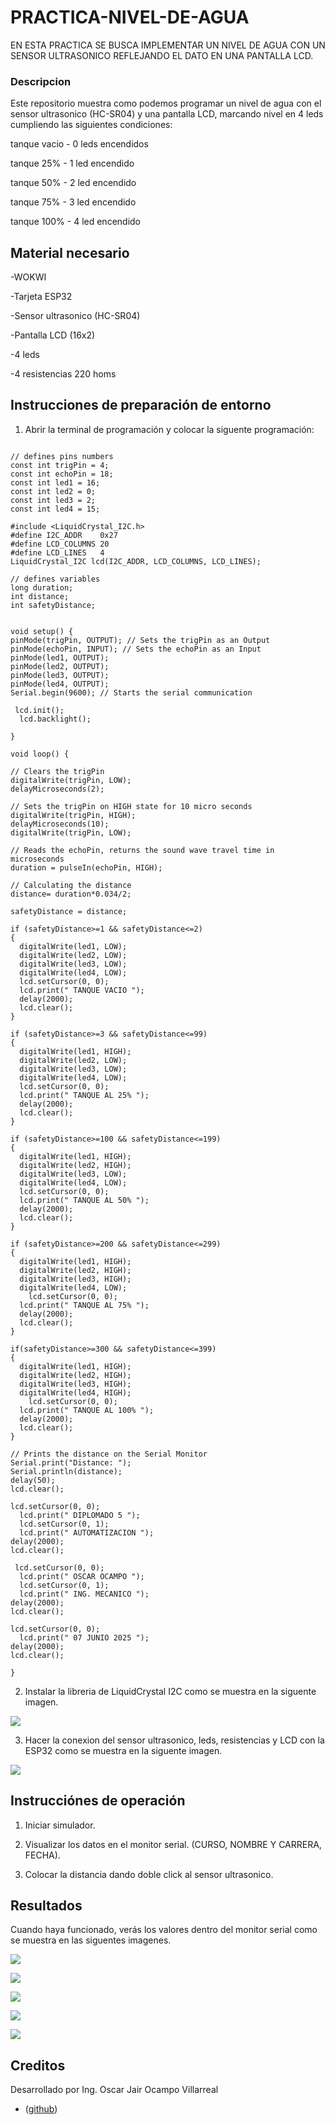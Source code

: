 # PRACTICA-NIVEL-DE-AGUA
EN ESTA PRACTICA SE BUSCA IMPLEMENTAR UN NIVEL DE AGUA CON UN SENSOR ULTRASONICO REFLEJANDO EL DATO EN UNA PANTALLA LCD.

### Descripcion

Este repositorio muestra como podemos programar un nivel de agua con el sensor ultrasonico (HC-SR04) y una pantalla LCD, marcando nivel en 4 leds cumpliendo las siguientes condiciones:

tanque vacio - 0 leds encendidos

tanque 25% - 1 led encendido

tanque 50% - 2 led encendido

tanque 75% - 3 led encendido

tanque 100% - 4 led encendido

## Material necesario

-WOKWI

-Tarjeta ESP32

-Sensor ultrasonico (HC-SR04)

-Pantalla LCD (16x2)

-4 leds

-4 resistencias 220 homs

## Instrucciones de preparación de entorno

1. Abrir la terminal de programación y colocar la siguente programación:

```

// defines pins numbers
const int trigPin = 4;
const int echoPin = 18;
const int led1 = 16;
const int led2 = 0;
const int led3 = 2;
const int led4 = 15;

#include <LiquidCrystal_I2C.h>
#define I2C_ADDR    0x27
#define LCD_COLUMNS 20
#define LCD_LINES   4
LiquidCrystal_I2C lcd(I2C_ADDR, LCD_COLUMNS, LCD_LINES);

// defines variables
long duration;
int distance;
int safetyDistance;


void setup() {
pinMode(trigPin, OUTPUT); // Sets the trigPin as an Output
pinMode(echoPin, INPUT); // Sets the echoPin as an Input
pinMode(led1, OUTPUT);
pinMode(led2, OUTPUT);
pinMode(led3, OUTPUT);
pinMode(led4, OUTPUT);
Serial.begin(9600); // Starts the serial communication

 lcd.init();
  lcd.backlight();

}

void loop() {

// Clears the trigPin
digitalWrite(trigPin, LOW);
delayMicroseconds(2);

// Sets the trigPin on HIGH state for 10 micro seconds
digitalWrite(trigPin, HIGH);
delayMicroseconds(10);
digitalWrite(trigPin, LOW);

// Reads the echoPin, returns the sound wave travel time in microseconds
duration = pulseIn(echoPin, HIGH);

// Calculating the distance
distance= duration*0.034/2;

safetyDistance = distance;

if (safetyDistance>=1 && safetyDistance<=2)
{
  digitalWrite(led1, LOW);
  digitalWrite(led2, LOW);
  digitalWrite(led3, LOW);
  digitalWrite(led4, LOW);
  lcd.setCursor(0, 0);
  lcd.print(" TANQUE VACIO ");
  delay(2000);
  lcd.clear();
}

if (safetyDistance>=3 && safetyDistance<=99)
{
  digitalWrite(led1, HIGH);
  digitalWrite(led2, LOW);
  digitalWrite(led3, LOW);
  digitalWrite(led4, LOW);
  lcd.setCursor(0, 0);
  lcd.print(" TANQUE AL 25% ");
  delay(2000);
  lcd.clear();
}

if (safetyDistance>=100 && safetyDistance<=199)
{
  digitalWrite(led1, HIGH);
  digitalWrite(led2, HIGH);
  digitalWrite(led3, LOW);
  digitalWrite(led4, LOW);
  lcd.setCursor(0, 0);
  lcd.print(" TANQUE AL 50% ");
  delay(2000);
  lcd.clear();
}

if (safetyDistance>=200 && safetyDistance<=299)
{
  digitalWrite(led1, HIGH);
  digitalWrite(led2, HIGH);
  digitalWrite(led3, HIGH);
  digitalWrite(led4, LOW);
    lcd.setCursor(0, 0);
  lcd.print(" TANQUE AL 75% ");
  delay(2000);
  lcd.clear();
}

if(safetyDistance>=300 && safetyDistance<=399) 
{
  digitalWrite(led1, HIGH);
  digitalWrite(led2, HIGH);
  digitalWrite(led3, HIGH);
  digitalWrite(led4, HIGH);
    lcd.setCursor(0, 0);
  lcd.print(" TANQUE AL 100% ");
  delay(2000);
  lcd.clear();
}

// Prints the distance on the Serial Monitor
Serial.print("Distance: ");
Serial.println(distance);
delay(50);
lcd.clear();

lcd.setCursor(0, 0);
  lcd.print(" DIPLOMADO 5 ");
  lcd.setCursor(0, 1);
  lcd.print(" AUTOMATIZACION ");
delay(2000);
lcd.clear();
 
 lcd.setCursor(0, 0);
  lcd.print(" OSCAR OCAMPO ");
  lcd.setCursor(0, 1);
  lcd.print(" ING. MECANICO ");
delay(2000);
lcd.clear();

lcd.setCursor(0, 0);
  lcd.print(" 07 JUNIO 2025 ");
delay(2000);
lcd.clear();

}

```

2. Instalar la libreria de LiquidCrystal I2C como se muestra en la siguente imagen.

![](https://github.com/OSCAROV2058/PRACTICA-NIVEL-DE-AGUA-/blob/main/image%20(9).png?raw=true)

3. Hacer la conexion del sensor ultrasonico, leds, resistencias y LCD con la ESP32 como se muestra en la siguente imagen.

![](https://github.com/OSCAROV2058/PRACTICA-NIVEL-DE-AGUA-/blob/main/image%20(20).png?raw=true)

## Instrucciónes de operación

1. Iniciar simulador.

2. Visualizar los datos en el monitor serial. (CURSO, NOMBRE Y CARRERA, FECHA).
   
3. Colocar la distancia dando doble click al sensor ultrasonico.

## Resultados

Cuando haya funcionado, verás los valores dentro del monitor serial como se muestra en las siguentes imagenes.

![](https://github.com/OSCAROV2058/PRACTICA-NIVEL-DE-AGUA-/blob/main/image%20(21).png?raw=true)

![](https://github.com/OSCAROV2058/PRACTICA-NIVEL-DE-AGUA-/blob/main/image%20(22).png?raw=true)

![](https://github.com/OSCAROV2058/PRACTICA-NIVEL-DE-AGUA-/blob/main/image%20(23).png?raw=true)

![](https://github.com/OSCAROV2058/PRACTICA-NIVEL-DE-AGUA-/blob/main/image%20(24).png?raw=true)

![](https://github.com/OSCAROV2058/PRACTICA-NIVEL-DE-AGUA-/blob/main/image%20(25).png?raw=true)

## Creditos

Desarrollado por Ing. Oscar Jair Ocampo Villarreal
- ([github](https://github.com/OSCAROV2058))
